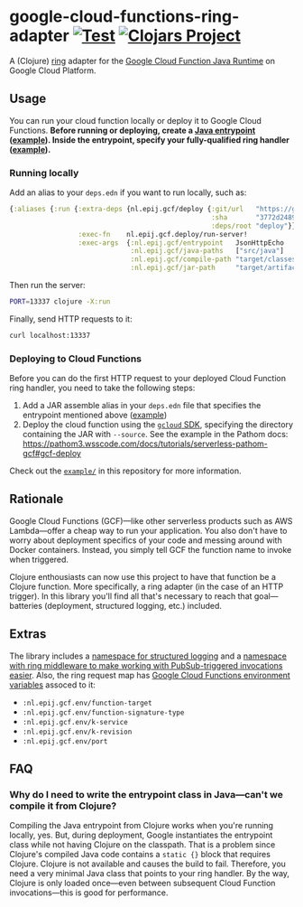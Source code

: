 # google-cloud-functions-ring-adapter [![Test](https://github.com/pepijn/google-cloud-functions-clojure/actions/workflows/test.yml/badge.svg)](https://github.com/pepijn/google-cloud-functions-clojure/actions/workflows/test.yml) [![Clojars Project](https://img.shields.io/clojars/v/nl.epij/google-cloud-functions-ring-adapter.svg)](https://clojars.org/nl.epij/google-cloud-functions-ring-adapter)

A (Clojure) [ring](https://github.com/ring-clojure/ring) adapter for the [Google Cloud Function Java Runtime](https://cloud.google.com/functions/docs/concepts/java-runtime) on Google Cloud Platform.

## Usage

You can run your cloud function locally or deploy it to Google Cloud Functions.
**Before running or deploying, create a [Java entrypoint](https://cloud.google.com/functions/docs/writing#structuring_source_code) ([example](https://github.com/pepijn/google-cloud-functions-clojure/blob/master/example/src/java/JsonHttpEcho.java)).
Inside the entrypoint, specify your fully-qualified ring handler ([example](https://github.com/pepijn/google-cloud-functions-clojure/blob/f0ed93a7347a35923c3c3f065b9a2d8f145766dc/example/src/java/JsonHttpEcho.java#L5)).**

### Running locally

Add an alias to your `deps.edn` if you want to run locally, such as:

```clojure
{:aliases {:run {:extra-deps {nl.epij.gcf/deploy {:git/url   "https://github.com/pepijn/google-cloud-functions-clojure"
                                                  :sha       "3772d2489d8f590df1b28b87a70d364b6311a0cd"
                                                  :deps/root "deploy"}}
                 :exec-fn    nl.epij.gcf.deploy/run-server!
                 :exec-args  {:nl.epij.gcf/entrypoint   JsonHttpEcho
                              :nl.epij.gcf/java-paths   ["src/java"]
                              :nl.epij.gcf/compile-path "target/classes"
                              :nl.epij.gcf/jar-path     "target/artifacts/application.jar"}}}}
```

Then run the server:

```bash
PORT=13337 clojure -X:run
```

Finally, send HTTP requests to it:
```bash
curl localhost:13337
```

### Deploying to Cloud Functions

Before you can do the first HTTP request to your deployed Cloud Function ring handler, you need to take the following steps:

1. Add a JAR assemble alias in your `deps.edn` file that specifies the entrypoint mentioned above ([example](https://github.com/pepijn/google-cloud-functions-clojure/blob/dd081026461daa18d24a38b83404a75918d7b11a/example/deps.edn#L15-L22))
1. Deploy the cloud function using the [`gcloud` SDK](https://cloud.google.com/sdk/), specifying the directory containing the JAR with `--source`. See the example in the Pathom docs: https://pathom3.wsscode.com/docs/tutorials/serverless-pathom-gcf#gcf-deploy

Check out the [`example/`](https://github.com/pepijn/google-cloud-functions-clojure/tree/master/example) in this repository for more information.


## Rationale

Google Cloud Functions (GCF)—like other serverless products such as AWS Lambda—offer a cheap way to run your application.
You also don't have to worry about deployment specifics of your code and messing around with Docker containers.
Instead, you simply tell GCF the function name to invoke when triggered.

Clojure enthousiasts can now use this project to have that function be a Clojure function.
More specifically, a ring adapter (in the case of an HTTP trigger).
In this library you'll find all that's necessary to reach that goal—batteries (deployment, structured logging, etc.) included.

## Extras

The library includes a [namespace for structured logging](src/clojure/nl/epij/gcf/log.clj) and a [namespace with ring middleware to make working with PubSub-triggered invocations easier](src/clojure/nl/epij/pubsub/middleware.clj). Also, the ring request map has [Google Cloud Functions environment variables](https://cloud.google.com/functions/docs/env-var#newer_runtimes) assoced to it:

- `:nl.epij.gcf.env/function-target`
- `:nl.epij.gcf.env/function-signature-type`
- `:nl.epij.gcf.env/k-service`
- `:nl.epij.gcf.env/k-revision`
- `:nl.epij.gcf.env/port`

## FAQ

### Why do I need to write the entrypoint class in Java—can't we compile it from Clojure?

Compiling the Java entrypoint from Clojure works when you're running locally, yes.
But, during deployment, Google instantiates the entrypoint class while not having Clojure on the classpath.
That is a problem since Clojure's compiled Java code contains a `static {}` block that requires Clojure.
Clojure is not available and causes the build to fail.
Therefore, you need a very minimal Java class that points to your ring handler.
By the way, Clojure is only loaded once—even between subsequent Cloud Function invocations—this is good for performance.
